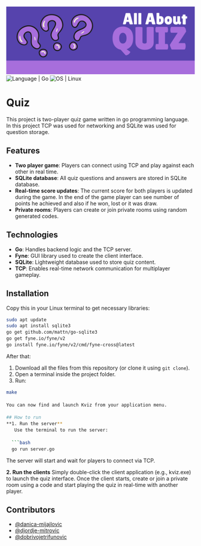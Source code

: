 ![Quiz](banner.png)
![Language | Go](https://img.shields.io/badge/Language-Go-brightgreen)
![OS | Linux](https://img.shields.io/badge/OS-Linux-brightgreen)


# Quiz

This project is two-player quiz game written in go programming language. In this project TCP was used for networking and SQLite was used for question storage.

## Features
- **Two player game**: Players can connect using TCP and play against each other in real time.
- **SQLite database**: All quiz questions and answers are stored in SQLite database.
- **Real-time score updates**: The current score for both players is updated during the game. In the end of the game player can see number of points he achieved and also if he won, lost or it was draw.
- **Private rooms**: Players can create or join private rooms using random generated codes.

## Technologies
- **Go**: Handles backend logic and the TCP server.
- **Fyne**: GUI library used to create the client interface.
- **SQLite**: Lightweight database used to store quiz content.
- **TCP**: Enables real-time network communication for multiplayer gameplay.

## Installation
Copy this in your Linux terminal to get necessary libraries:

```bash
sudo apt update
sudo apt install sqlite3
go get github.com/mattn/go-sqlite3
go get fyne.io/fyne/v2
go install fyne.io/fyne/v2/cmd/fyne-cross@latest
```
After that:

1. Download all the files from this repository (or clone it using `git clone`).
2. Open a terminal inside the project folder.
3. Run:

```bash
make

You can now find and launch Kviz from your application menu.

## How to run 
**1. Run the server**
   Use the terminal to run the server:
   
  ```bash
  go run server.go
  ```
The server will start and wait for players to connect via TCP.

**2. Run the clients**
Simply double-click the client application (e.g., kviz.exe) to launch the quiz interface.
Once the client starts, create or join a private room using a code and start playing the quiz in real-time with another player.

## Contributors
 - [@danica-mijajlovic](https://github.com/danica-mijajlovic)
 - [@djordje-mitrovic](https://github.com/djordje-mitrovic)
 - [@dobrivojetrifunovic](https://github.com/dobrivojetrifunovic)
   
